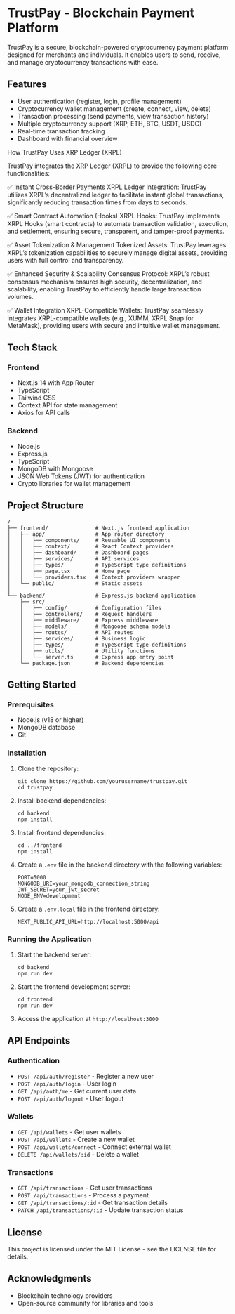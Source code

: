 # TrustPay - Blockchain Payment Platform

TrustPay is a secure, blockchain-powered cryptocurrency payment platform designed for merchants and individuals. It enables users to send, receive, and manage cryptocurrency transactions with ease.

## Features

- User authentication (register, login, profile management)
- Cryptocurrency wallet management (create, connect, view, delete)
- Transaction processing (send payments, view transaction history)
- Multiple cryptocurrency support (XRP, ETH, BTC, USDT, USDC)
- Real-time transaction tracking
- Dashboard with financial overview

How TrustPay Uses XRP Ledger (XRPL)

TrustPay integrates the XRP Ledger (XRPL) to provide the following core functionalities:

✅ Instant Cross-Border Payments
XRPL Ledger Integration:
TrustPay utilizes XRPL’s decentralized ledger to facilitate instant global transactions, significantly reducing transaction times from days to seconds.

✅ Smart Contract Automation (Hooks)
XRPL Hooks:
TrustPay implements XRPL Hooks (smart contracts) to automate transaction validation, execution, and settlement, ensuring secure, transparent, and tamper-proof payments.

✅ Asset Tokenization & Management
Tokenized Assets:
TrustPay leverages XRPL’s tokenization capabilities to securely manage digital assets, providing users with full control and transparency.

✅ Enhanced Security & Scalability
Consensus Protocol:
XRPL’s robust consensus mechanism ensures high security, decentralization, and scalability, enabling TrustPay to efficiently handle large transaction volumes.

✅ Wallet Integration
XRPL-Compatible Wallets:
TrustPay seamlessly integrates XRPL-compatible wallets (e.g., XUMM, XRPL Snap for MetaMask), providing users with secure and intuitive wallet management.

## Tech Stack

### Frontend
- Next.js 14 with App Router
- TypeScript
- Tailwind CSS
- Context API for state management
- Axios for API calls

### Backend
- Node.js
- Express.js
- TypeScript
- MongoDB with Mongoose
- JSON Web Tokens (JWT) for authentication
- Crypto libraries for wallet management

## Project Structure

```
/
├── frontend/               # Next.js frontend application
│   ├── app/                # App router directory
│   │   ├── components/     # Reusable UI components
│   │   ├── context/        # React Context providers
│   │   ├── dashboard/      # Dashboard pages
│   │   ├── services/       # API services
│   │   ├── types/          # TypeScript type definitions
│   │   ├── page.tsx        # Home page
│   │   └── providers.tsx   # Context providers wrapper
│   └── public/             # Static assets
│
└── backend/                # Express.js backend application
    ├── src/
    │   ├── config/         # Configuration files
    │   ├── controllers/    # Request handlers
    │   ├── middleware/     # Express middleware
    │   ├── models/         # Mongoose schema models
    │   ├── routes/         # API routes
    │   ├── services/       # Business logic
    │   ├── types/          # TypeScript type definitions
    │   ├── utils/          # Utility functions
    │   └── server.ts       # Express app entry point
    └── package.json        # Backend dependencies
```

## Getting Started

### Prerequisites

- Node.js (v18 or higher)
- MongoDB database
- Git

### Installation

1. Clone the repository:
   ```
   git clone https://github.com/yourusername/trustpay.git
   cd trustpay
   ```

2. Install backend dependencies:
   ```
   cd backend
   npm install
   ```

3. Install frontend dependencies:
   ```
   cd ../frontend
   npm install
   ```

4. Create a `.env` file in the backend directory with the following variables:
   ```
   PORT=5000
   MONGODB_URI=your_mongodb_connection_string
   JWT_SECRET=your_jwt_secret
   NODE_ENV=development
   ```

5. Create a `.env.local` file in the frontend directory:
   ```
   NEXT_PUBLIC_API_URL=http://localhost:5000/api
   ```

### Running the Application

1. Start the backend server:
   ```
   cd backend
   npm run dev
   ```

2. Start the frontend development server:
   ```
   cd frontend
   npm run dev
   ```

3. Access the application at `http://localhost:3000`

## API Endpoints

### Authentication
- `POST /api/auth/register` - Register a new user
- `POST /api/auth/login` - User login
- `GET /api/auth/me` - Get current user data
- `POST /api/auth/logout` - User logout

### Wallets
- `GET /api/wallets` - Get user wallets
- `POST /api/wallets` - Create a new wallet
- `POST /api/wallets/connect` - Connect external wallet
- `DELETE /api/wallets/:id` - Delete a wallet

### Transactions
- `GET /api/transactions` - Get user transactions
- `POST /api/transactions` - Process a payment
- `GET /api/transactions/:id` - Get transaction details
- `PATCH /api/transactions/:id` - Update transaction status

## License

This project is licensed under the MIT License - see the LICENSE file for details.

## Acknowledgments

- Blockchain technology providers
- Open-source community for libraries and tools 
